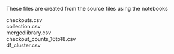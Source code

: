 These files are created from the source files using the notebooks

checkouts.csv<br>
collection.csv<br>
mergedlibrary.csv<br>
checkout_counts_16to18.csv<br>
df_cluster.csv
